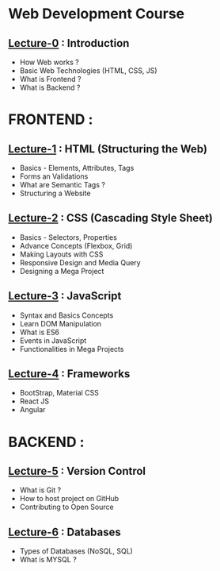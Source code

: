 # Web Development Course

## [Lecture-0](Lecture-0.md) : Introduction
* How Web works ?
* Basic Web Technologies (HTML, CSS, JS)
* What is Frontend ?
* What is Backend ?

# FRONTEND :
## [Lecture-1](Lecture-1.md) : HTML (Structuring the Web)
* Basics - Elements, Attributes, Tags
* Forms an Validations
* What are Semantic Tags ?
* Structuring a Website

## [Lecture-2]() : CSS (Cascading Style Sheet)
* Basics - Selectors, Properties
* Advance Concepts (Flexbox, Grid)
* Making Layouts with CSS
* Responsive Design and Media Query
* Designing a Mega Project

## [Lecture-3]() : JavaScript
* Syntax and Basics Concepts
* Learn DOM Manipulation
* What is ES6
* Events in JavaScript
* Functionalities in Mega Projects

## [Lecture-4]() : Frameworks
* BootStrap, Material CSS
* React JS
* Angular

# BACKEND :
## [Lecture-5]() : Version Control
* What is Git ?
* How to host project on GitHub
* Contributing to Open Source

## [Lecture-6]() : Databases
* Types of Databases (NoSQL, SQL)
* What is MYSQL ?